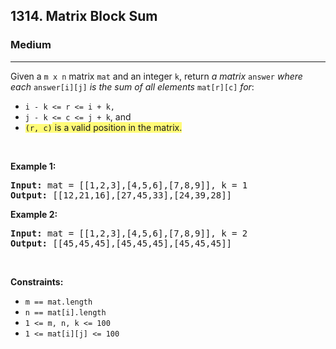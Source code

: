<h2>1314. Matrix Block Sum</h2><h3>Medium</h3><hr><div><p>Given a <code>m x n</code> matrix <code>mat</code> and an integer <code>k</code>, return <em>a matrix</em> <code>answer</code> <em>where each</em> <code>answer[i][j]</code> <em>is the sum of all elements</em> <code>mat[r][c]</code> <em>for</em>:</p>

<ul>
	<li><code>i - k &lt;= r &lt;= i + k,</code></li>
	<li><code>j - k &lt;= c &lt;= j + k</code>, and</li>
	<li><code><gistnote class="gistnote-highlight" highlightid="2f36371f-7609-4ecd-acd9-763212769eb0" colornum="3" style="background-color: rgb(255, 251, 120);" id="2f36371f-7609-4ecd-acd9-763212769eb0">(r, c)</gistnote></code><gistnote class="gistnote-highlight" highlightid="2f36371f-7609-4ecd-acd9-763212769eb0" colornum="3" style="background-color: rgb(255, 251, 120);"> is a valid position in the matrix.</gistnote></li>
</ul>

<p>&nbsp;</p>
<p><strong>Example 1:</strong></p>

<pre><strong>Input:</strong> mat = [[1,2,3],[4,5,6],[7,8,9]], k = 1
<strong>Output:</strong> [[12,21,16],[27,45,33],[24,39,28]]
</pre>

<p><strong>Example 2:</strong></p>

<pre><strong>Input:</strong> mat = [[1,2,3],[4,5,6],[7,8,9]], k = 2
<strong>Output:</strong> [[45,45,45],[45,45,45],[45,45,45]]
</pre>

<p>&nbsp;</p>
<p><strong>Constraints:</strong></p>

<ul>
	<li><code>m ==&nbsp;mat.length</code></li>
	<li><code>n ==&nbsp;mat[i].length</code></li>
	<li><code>1 &lt;= m, n, k &lt;= 100</code></li>
	<li><code>1 &lt;= mat[i][j] &lt;= 100</code></li>
</ul>
</div>